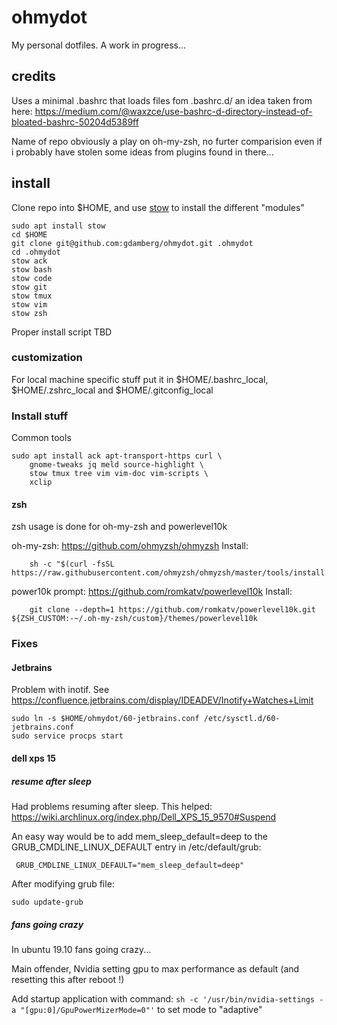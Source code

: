 # ohmydot

My personal dotfiles. A work in progress...

## credits

Uses a minimal .bashrc that loads files fom .bashrc.d/ an idea taken from here: https://medium.com/@waxzce/use-bashrc-d-directory-instead-of-bloated-bashrc-50204d5389ff

Name of repo obviously a play on oh-my-zsh, no furter comparision even if i probably have stolen some ideas from plugins found in there...

## install

Clone repo into $HOME, and use [stow](https://www.gnu.org/software/stow/) to install the different "modules"


```
sudo apt install stow
cd $HOME
git clone git@github.com:gdamberg/ohmydot.git .ohmydot
cd .ohmydot
stow ack
stow bash
stow code
stow git
stow tmux
stow vim
stow zsh
```

Proper install script TBD

### customization

For local machine specific stuff put it in $HOME/.bashrc_local, $HOME/.zshrc_local and $HOME/.gitconfig_local

### Install stuff

Common tools
```
sudo apt install ack apt-transport-https curl \
    gnome-tweaks jq meld source-highlight \
    stow tmux tree vim vim-doc vim-scripts \
    xclip
```

#### zsh 
zsh usage is done for oh-my-zsh and powerlevel10k

oh-my-zsh: https://github.com/ohmyzsh/ohmyzsh
Install: 
```
    sh -c "$(curl -fsSL https://raw.githubusercontent.com/ohmyzsh/ohmyzsh/master/tools/install.sh)"
```

power10k prompt: https://github.com/romkatv/powerlevel10k
Install: 
```
    git clone --depth=1 https://github.com/romkatv/powerlevel10k.git ${ZSH_CUSTOM:-~/.oh-my-zsh/custom}/themes/powerlevel10k
```

### Fixes

#### Jetbrains
Problem with inotif. See https://confluence.jetbrains.com/display/IDEADEV/Inotify+Watches+Limit

 ```
 sudo ln -s $HOME/ohmydot/60-jetbrains.conf /etc/sysctl.d/60-jetbrains.conf
sudo service procps start
```

#### dell xps 15

##### resume after sleep
Had problems resuming after sleep. This helped:
https://wiki.archlinux.org/index.php/Dell_XPS_15_9570#Suspend

An easy way would be to add mem_sleep_default=deep to the GRUB_CMDLINE_LINUX_DEFAULT entry in /etc/default/grub:
```
 GRUB_CMDLINE_LINUX_DEFAULT="mem_sleep_default=deep"
```

After modifying grub file:
```
sudo update-grub
```
##### fans going crazy
In ubuntu 19.10 fans going crazy...

Main offender, Nvidia setting gpu to max performance as default (and resetting this after reboot !)

Add startup application with command: `sh -c '/usr/bin/nvidia-settings -a "[gpu:0]/GpuPowerMizerMode=0"'` to set mode to "adaptive"
